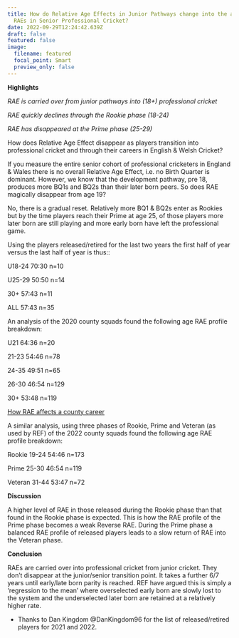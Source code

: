 ```yaml
---
title: How do Relative Age Effects in Junior Pathways change into the absence of
  RAEs in Senior Professional Cricket?
date: 2022-09-29T12:24:42.639Z
draft: false
featured: false
image:
  filename: featured
  focal_point: Smart
  preview_only: false
---
```

**Highlights**

*RAE is carried over from junior pathways into (18+) professional cricket*

*RAE quickly declines through the Rookie phase (18-24)*

*RAE has disappeared at the Prime phase (25-29)*



How does Relative Age Effect disappear as players transition into professional cricket and through their careers in English & Welsh Cricket?

If you measure the entire senior cohort of professional cricketers in England & Wales there is no overall Relative Age Effect, i.e. no Birth Quarter is dominant. However, we know that the development pathway, pre 18, produces more BQ1s and BQ2s than their later born peers. So does RAE magically disappear from age 19?

No, there is a gradual reset. Relatively more BQ1 & BQ2s enter as Rookies but by the time players reach their Prime at age 25, of those players more later born are still playing and more early born have left the professional game.

Using the players released/retired for the last two years the first half of year versus the last half of year is thus::

U18-24 70:30 n=10

U25-29 50:50 n=14

30+ 57:43 n=11

ALL 57:43 n=35

An analysis of the 2020 county squads found the following age RAE profile breakdown:

U21 64:36 n=20

21-23 54:46 n=78

24-35 49:51 n=65

26-30 46:54 n=129

30+ 53:48 n=119[](https://onemoresummer.co.uk/post/how-rae-affects-a-county-career/)

[How RAE affects a county career](https://onemoresummer.co.uk/post/how-rae-affects-a-county-career/)

A similar analysis, using three phases of Rookie, Prime and Veteran (as used by REF) of the 2022 county squads found the following age RAE profile breakdown:

Rookie 19-24 54:46 n=173

Prime 25-30 46:54 n=119

Veteran 31-44 53:47 n=72

**Discussion**

A higher level of RAE in those released during the Rookie phase than that found in the Rookie phase is expected. This is how the RAE profile of the Prime phase becomes a weak Reverse RAE. During the Prime phase a balanced RAE profile of released players leads to a slow return of RAE into the Veteran phase. 

**Conclusion**

RAEs are carried over into professional cricket from junior cricket. They don’t disappear at the junior/senior transition point. It takes a further 6/7 years until early/late born parity is reached. REF have argued this is simply a ‘regression to the mean’ where overselected early born are slowly lost to the system and the underselected later born are retained at a relatively higher rate.

* Thanks to Dan Kingdom @DanKingdom96 for the list of released/retired players for 2021 and 2022.